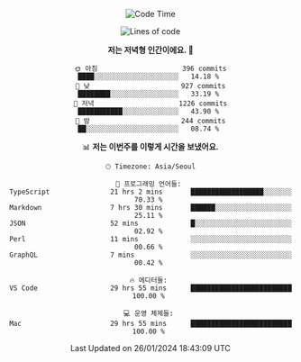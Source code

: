 <div align='center'>
 
<!--START_SECTION:waka-->
![Code Time](http://img.shields.io/badge/Code%20Time-3%2C316%20hrs%2027%20mins-blue)

![Lines of code](https://img.shields.io/badge/%EC%A0%80%EB%8A%94%20%EC%97%AC%ED%83%9C%EA%B9%8C%EC%A7%80%20-1.4%20million%20%EC%A4%84%EC%9D%98%20%EC%BD%94%EB%93%9C%EB%A5%BC%20%EC%9E%91%EC%84%B1%ED%96%88%EC%96%B4%EC%9A%94.-blue)

**저는 저녁형 인간이에요. 🦉** 

```text
🌞 아침                     396 commits         ████░░░░░░░░░░░░░░░░░░░░░   14.18 % 
🌆 낮　                     927 commits         ████████░░░░░░░░░░░░░░░░░   33.19 % 
🌃 저녁                     1226 commits        ███████████░░░░░░░░░░░░░░   43.90 % 
🌙 밤　                     244 commits         ██░░░░░░░░░░░░░░░░░░░░░░░   08.74 % 
```


📊 **저는 이번주를 이렇게 시간을 보냈어요.** 

```text
🕑︎ Timezone: Asia/Seoul

💬 프로그래밍 언어들: 
TypeScript               21 hrs 2 mins       ██████████████████░░░░░░░   70.33 % 
Markdown                 7 hrs 30 mins       ██████░░░░░░░░░░░░░░░░░░░   25.11 % 
JSON                     52 mins             █░░░░░░░░░░░░░░░░░░░░░░░░   02.92 % 
Perl                     11 mins             ░░░░░░░░░░░░░░░░░░░░░░░░░   00.66 % 
GraphQL                  7 mins              ░░░░░░░░░░░░░░░░░░░░░░░░░   00.42 % 

🔥 에디터들: 
VS Code                  29 hrs 55 mins      █████████████████████████   100.00 % 

💻 운영 체제들: 
Mac                      29 hrs 55 mins      █████████████████████████   100.00 % 
```


 Last Updated on 26/01/2024 18:43:09 UTC
<!--END_SECTION:waka-->
 </div>
<!---
Emewjin/Emewjin is a ✨ special ✨ repository because its `README.md` (this file) appears on your GitHub profile.
You can click the Preview link to take a look at your changes.
--->
